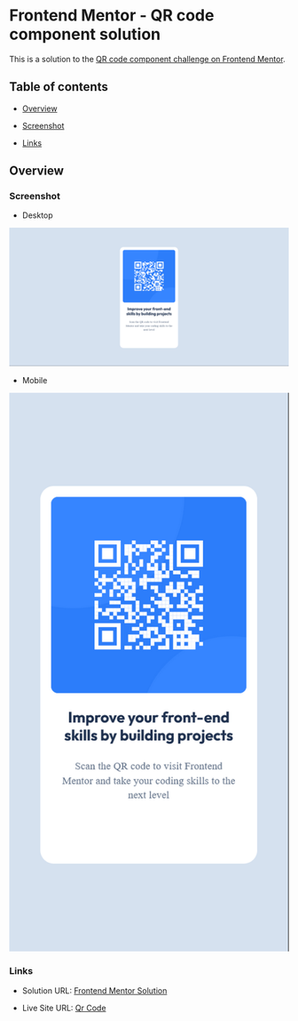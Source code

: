 # Frontend Mentor - QR code component solution

This is a solution to the [QR code component challenge on Frontend Mentor](https://www.frontendmentor.io/challenges/qr-code-component-iux_sIO_H).
  
## Table of contents

- [Overview](#overview)

- [Screenshot](#screenshot)

- [Links](#links)

## Overview

### Screenshot

- Desktop   

![](./images/screenshot-desktop.jpg)

- Mobile

![](./images/screenshot-mobile.png)


### Links

- Solution URL: [Frontend Mentor Solution](https://www.frontendmentor.io/solutions/qr-code---solution-bYR8sYhAFx)

- Live Site URL: [Qr Code](https://qrcode-chrisdzasc.netlify.app/)